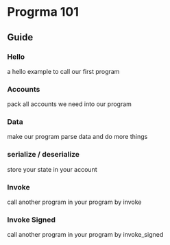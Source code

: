 # Progrma 101

## Guide

### Hello

a hello example to call our first program

### Accounts

pack all accounts we need into our program

### Data

make our program parse data and do more things

### serialize / deserialize

store your state in your account

### Invoke

call another program in your program by invoke

### Invoke Signed

call another program in your program by invoke_signed
